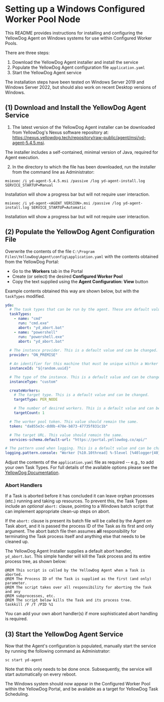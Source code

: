 # Setting up a Windows Configured Worker Pool Node

This README provides instructions for installing and configuring the YellowDog Agent on Windows systems for use within Configured Worker Pools.

There are three steps:

1. Download the YellowDog Agent installer and install the service
2. Populate the YellowDog Agent configuration file `application.yaml`
3. Start the YellowDog Agent service

The installation steps have been tested on Windows Server 2019 and Windows Server 2022, but should also work on recent Desktop versions of Windows.

## (1) Download and Install the YellowDog Agent Service

1. The latest version of the YellowDog Agent installer can be downloaded from YellowDog's Nexus software repository at: https://nexus.yellowdog.tech/repository/raw-public/agent/msi/yd-agent-5.4.5.msi.

The installer includes a self-contained, minimal version of Java, required for Agent execution.

2. In the directory to which the file has been downloaded, run the installer from the command line as Administrator:

```shell
msiexec /i yd-agent-5.4.5.msi /passive /log yd-agent-install.log SERVICE_STARTUP=Manual
```
Installation will show a progress bar but will not require user interaction.

```shell
msiexec /i yd-agent-<AGENT_VERSION>.msi /passive /log yd-agent-install.log SERVICE_STARTUP=Automatic
```
Installation will show a progress bar but will not require user interaction.

## (2) Populate the YellowDog Agent Configuration File

Overwrite the contents of the file `C:\Program Files\YellowDog\Agent\config\application.yaml` with the contents obtained from the YellowDog Portal:

- Go to the **Workers** tab in the Portal
- Create (or select) the desired **Configured Worker Pool**
- Copy the text supplied using the **Agent Configuration: View** button

Example contents obtained this way are shown below, but with the `taskTypes` modified.

```yaml
yda:
  # The task types that can be run by the agent. These are default values and should be replaced with task types corresponding to the work to be performed on the node.
  taskTypes:
    - name: "cmd"
      run: "cmd.exe"
      abort: "yd_abort.bat"
    - name: "powershell"
      run: "powershell.exe"
      abort: "yd_abort.bat"
  
  # The instance provider. This is a default value and can be changed. Value must be one of the following: ALIBABA, AWS, GOOGLE, AZURE, OCI, ON_PREMISE
  provider: "ON_PREMISE"

  # An identifier for this machine that must be unique within a Worker Pool. This default value will change each time the agent is started, so any restarts will cause it to be identified as a new node. For long-running machines, this should instead be set to any durable value that is unique within a worker pool e.g. hostname
  instanceId: "${random.uuid}"

  # The type of the instance. This is a default value and can be changed.
  instanceType: "custom"

  createWorkers:
    # The target type. This is a default value and can be changed.
    targetType: PER_NODE

    # The number of desired workers. This is a default value and can be changed.
    targetCount: 1

  # The worker pool token. This value should remain the same.
  token: "da855e3c-dd0b-478e-b873-47735f831c1b"

  # The target URL. This value should remain the same.
  services-schema.default-url: "https://portal.yellowdog.co/api/"

# The pattern used when logging. This is a default value and can be changed.
logging.pattern.console: "Worker [%10.10thread] %-5level [%40logger{40}] %message [%class{0}:%method\\(\\):%line]%n"
```

Adjust the contents of the `application.yaml` file as required -- e.g., to add your own Task Types. For full details of the available options please see the [YellowDog Documentation](https://docs.yellowdog.co/#/the-platform/using-variables-in-the-configuration-file).

### Abort Handlers

If a Task is aborted before it has concluded it can leave orphan processes (etc.) running and taking up resources. To prevent this, the Task Types include an *optional* `abort:` clause, pointing to a Windows batch script that can implement appropriate clean-up steps on abort.

If the `abort:` clause is present its batch file will be called by the Agent on Task abort, and it is passed the process ID of the Task as its first and only argument. The abort batch file then assumes **all** responsibility for terminating the Task process itself and anything else that needs to be cleaned up.

The YellowDog Agent Installer supplies a default abort handler, `yd_abort.bat`. This simple handler will kill the Task process and its entire process tree, as shown below:

```
@REM This script is called by the YellowDog Agent when a Task is aborted.
@REM The Process ID of the Task is supplied as the first (and only) parameter.
@REM The script takes over all responsibility for aborting the Task and any
@REM subprocesses, etc.
@REM The script below kills the Task and its process tree.
taskkill /F /T /PID %1
```

You can add your own abort handler(s) if more sophisticated abort handling is required.

## (3) Start the YellowDog Agent Service

Now that the Agent's configuration is populated, manually start the service by running the following command as Administrator:

```shell
sc start yd-agent
```
Note that this only needs to be done once. Subsequently, the service will start automatically on every reboot.

The Windows system should now appear in the Configured Worker Pool within the YellowDog Portal, and be available as a target for YellowDog Task Scheduling.
